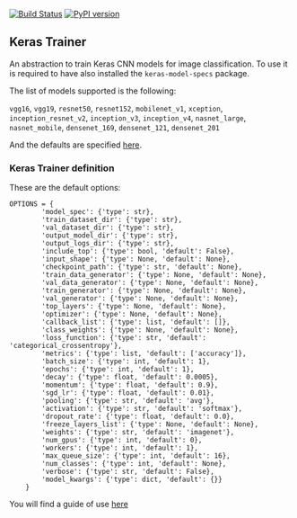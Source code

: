 [![Build Status](https://travis-ci.org/triagemd/keras-trainer.svg?branch=master)](https://travis-ci.org/triagemd/keras-trainer) [![PyPI version](https://badge.fury.io/py/keras-trainer.svg)](https://badge.fury.io/py/keras-trainer)

## Keras Trainer

An abstraction to train Keras CNN models for image classification. To use it is required to have also installed the `keras-model-specs` package.

The list of models supported is the following:

`vgg16`, `vgg19`, `resnet50`, `resnet152`, `mobilenet_v1`, `xception`,
`inception_resnet_v2`, `inception_v3`, `inception_v4`, `nasnet_large`, `nasnet_mobile`, `densenet_169`,
`densenet_121`, `densenet_201`

And the defaults are specified [here](https://github.com/triagemd/keras-model-specs/blob/master/keras_model_specs/model_specs.json).

### Keras Trainer definition

These are the default options:

```
OPTIONS = {
        'model_spec': {'type': str},
        'train_dataset_dir': {'type': str},
        'val_dataset_dir': {'type': str},
        'output_model_dir': {'type': str},
        'output_logs_dir': {'type': str},
        'include_top': {'type': bool, 'default': False},
        'input_shape': {'type': None, 'default': None},
        'checkpoint_path': {'type': str, 'default': None},
        'train_data_generator': {'type': None, 'default': None},
        'val_data_generator': {'type': None, 'default': None},
        'train_generator': {'type': None, 'default': None},
        'val_generator': {'type': None, 'default': None},
        'top_layers': {'type': None, 'default': None},
        'optimizer': {'type': None, 'default': None},
        'callback_list': {'type': list, 'default': []},
        'class_weights': {'type': None, 'default': None},
        'loss_function': {'type': str, 'default': 'categorical_crossentropy'},
        'metrics': {'type': list, 'default': ['accuracy']},
        'batch_size': {'type': int, 'default': 1},
        'epochs': {'type': int, 'default': 1},
        'decay': {'type': float, 'default': 0.0005},
        'momentum': {'type': float, 'default': 0.9},
        'sgd_lr': {'type': float, 'default': 0.01},
        'pooling': {'type': str, 'default': 'avg'},
        'activation': {'type': str, 'default': 'softmax'},
        'dropout_rate': {'type': float, 'default': 0.0},
        'freeze_layers_list': {'type': None, 'default': None},
        'weights': {'type': str, 'default': 'imagenet'},
        'num_gpus': {'type': int, 'default': 0},
        'workers': {'type': int, 'default': 1},
        'max_queue_size': {'type': int, 'default': 16},
        'num_classes': {'type': int, 'default': None},
        'verbose': {'type': str, 'default': False},
        'model_kwargs': {'type': dict, 'default': {}}
    }
```

You will find a guide of use [here](https://github.com/triagemd/keras-trainer/blob/master/example.ipynb)
